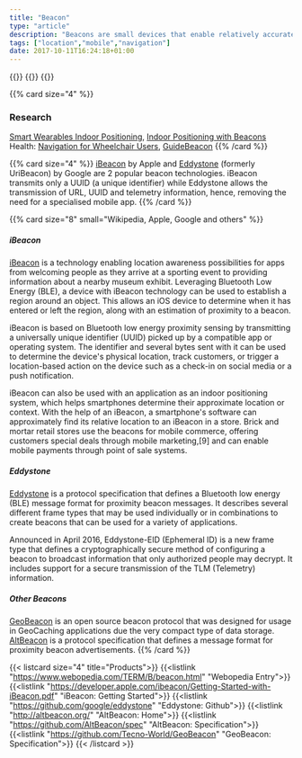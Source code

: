 ```yaml
---
title: "Beacon"
type: "article"
description: "Beacons are small devices that enable relatively accurate location within a narrow range (like indoors). Beacons periodically transmit small amounts of data within a range of approximately 70 meters, and are often used for indoor location technology."
tags: ["location","mobile","navigation"]
date: 2017-10-11T16:24:18+01:00
---
```


{{<card size="4" small="Wikipedia" style="info">}}
{{<description>}}
{{</card>}}

{{% card size="4" %}}
### Research
[Smart Wearables Indoor Positioning](http://ieeexplore.ieee.org/abstract/document/7888342/), [Indoor Positioning with Beacons](http://ieeexplore.ieee.org/abstract/document/7562730/)
Health: [Navigation for Wheelchair Users](http://ieeexplore.ieee.org/abstract/document/7897199/), [GuideBeacon](http://ieeexplore.ieee.org/abstract/document/7917858/)
{{% /card %}}

{{% card size="4" %}}
[iBeacon](https://developer.apple.com/ibeacon/) by Apple and [Eddystone](https://github.com/google/eddystone) (formerly UriBeacon) by Google are 2 popular beacon technologies. iBeacon transmits only a UUID (a unique identifier) while Eddystone allows the transmission of URL, UUID and telemetry information, hence, removing the need for a specialised mobile app.
{{% /card %}}

{{% card size="8" small="Wikipedia, Apple, Google and others" %}}
##### iBeacon
[iBeacon](https://developer.apple.com/ibeacon/) is a technology enabling location awareness possibilities for apps from welcoming people as they arrive at a sporting event to providing information about a nearby museum exhibit. Leveraging Bluetooth Low Energy (BLE), a device with iBeacon technology can be used to establish a region around an object. This allows an iOS device to determine when it has entered or left the region, along with an estimation of proximity to a beacon.

iBeacon is based on Bluetooth low energy proximity sensing by transmitting a universally unique identifier (UUID) picked up by a compatible app or operating system. The identifier and several bytes sent with it can be used to determine the device's physical location, track customers, or trigger a location-based action on the device such as a check-in on social media or a push notification.

iBeacon can also be used with an application as an indoor positioning system, which helps smartphones determine their approximate location or context. With the help of an iBeacon, a smartphone's software can approximately find its relative location to an iBeacon in a store. Brick and mortar retail stores use the beacons for mobile commerce, offering customers special deals through mobile marketing,[9] and can enable mobile payments through point of sale systems.

##### Eddystone
[Eddystone](https://github.com/google/eddystone) is a protocol specification that defines a Bluetooth low energy (BLE) message format for proximity beacon messages. It describes several different frame types that may be used individually or in combinations to create beacons that can be used for a variety of applications.

Announced in April 2016, Eddystone-EID (Ephemeral ID) is a new frame type that defines a cryptographically secure method of configuring a beacon to broadcast information that only authorized people may decrypt. It includes support for a secure transmission of the TLM (Telemetry) information.

##### Other Beacons

[GeoBeacon](https://github.com/Tecno-World/GeoBeacon) is an open source beacon protocol that was designed for usage in GeoCaching applications due the very compact type of data storage. [AltBeacon](https://github.com/AltBeacon/spec) is a protocol specification that defines a message format for proximity beacon advertisements. 
{{% /card %}}

{{< listcard size="4" title="Products">}}
    {{<listlink "https://www.webopedia.com/TERM/B/beacon.html" "Webopedia Entry">}}
    {{<listlink "https://developer.apple.com/ibeacon/Getting-Started-with-iBeacon.pdf" "iBeacon: Getting Started">}}
    {{<listlink "https://github.com/google/eddystone" "Eddystone: Github">}}
    {{<listlink "http://altbeacon.org/" "AltBeacon: Home">}}
    {{<listlink "https://github.com/AltBeacon/spec" "AltBeacon: Specification">}}
    {{<listlink "https://github.com/Tecno-World/GeoBeacon" "GeoBeacon: Specification">}}
{{< /listcard >}}